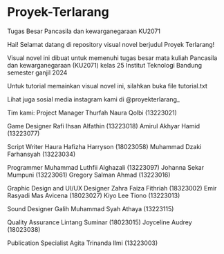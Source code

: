 # Proyek-Terlarang
Tugas Besar Pancasila dan kewarganegaraan KU2071  
  
Hai! Selamat datang di repository visual novel berjudul Proyek Terlarang!  
  
Visual novel ini dibuat untuk memenuhi tugas besar mata kuliah Pancasila dan kewarganegaraan (KU2071) kelas 25 Institut Teknologi Bandung semester ganjil 2024  
  
Untuk tutorial memainkan visual novel ini, silahkan buka file tutorial.txt  

Lihat juga sosial media instagram kami di @proyekterlarang_  
  
Tim kami: 
Project Manager
Thurfah Naura Qolbi (13223021)
  
Game Designer
Rafi Ihsan Alfathin (13223018)
Amirul Akhyar Hamid (13223077)
  
Script Writer
Haura Hafizha Harryson (18023058)
Muhammad Dzaki Farhansyah (13223034)
  
Programmer
Muhammad Luthfii Alghazali (13223097)
Johanna Sekar Mumpuni (13223061)
Gregory Salman Ahmad (13223016)
  
Graphic Design and UI/UX Designer
Zahra Faiza Fithriah (18323002)
Emir Rasyadi Mas Avicena (18023027)
Kiyo Lee Tiono (13223013)
  
Sound Designer
Galih Muhammad Syah Athaya (13223115)
  
Quality Assurance
Lintang Suminar (18023015)
Joyceline Audrey (18023038)
  
Publication Specialist
Agita Trinanda Ilmi (13223003)
  
